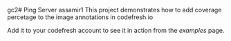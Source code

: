gc2# Ping Server
assamir1
This project demonstrates how to add coverage percetage to the image annotations in codefresh.io

Add it to your codefresh account to see it in action from the _examples_ page.
